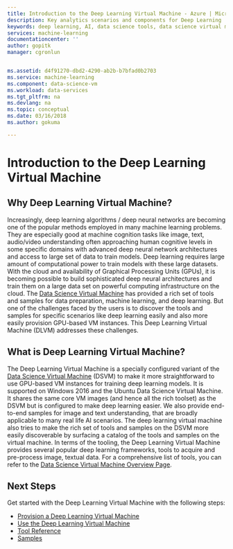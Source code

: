 ```yaml
---
title: Introduction to the Deep Learning Virtual Machine - Azure | Microsoft Docs
description: Key analytics scenarios and components for Deep Learning  Virtual Machines.
keywords: deep learning, AI, data science tools, data science virtual machine, tools for data science, linux data science
services: machine-learning
documentationcenter: ''
author: gopitk
manager: cgronlun


ms.assetid: d4f91270-dbd2-4290-ab2b-b7bfad0b2703
ms.service: machine-learning
ms.component: data-science-vm
ms.workload: data-services
ms.tgt_pltfrm: na
ms.devlang: na
ms.topic: conceptual
ms.date: 03/16/2018
ms.author: gokuma

---
```


# Introduction to the Deep Learning Virtual Machine

## Why Deep Learning Virtual Machine? 

Increasingly,  deep learning algorithms / deep neural networks are becoming one of the popular methods employed in many machine learning problems. They are especially good at machine cognition tasks like image, text, audio/video understanding often approaching human cognitive levels in some specific domains with advanced deep neural network architectures and access to large set of data to train models. Deep learning requires large amount of computational power to train models with these large datasets. With the cloud and availability of Graphical Processing Units (GPUs),  it is becoming possible to build sophisticated deep neural architectures and train them on a large data set on powerful computing infrastructure on the cloud.  The [Data Science Virtual Machine](overview.md) has provided a rich set of tools and samples for data preparation, machine learning, and deep learning. But one of the challenges faced by the users is to discover the tools and samples for specific scenarios like deep learning easily and also more easily provision GPU-based VM instances. This Deep Learning Virtual Machine (DLVM) addresses these challenges. 

## What is Deep Learning Virtual Machine? 
The Deep Learning Virtual Machine is a specially configured variant of the [Data Science Virtual Machine](overview.md) (DSVM) to make it more straightforward to use GPU-based VM instances for training deep learning models. It is supported on Windows 2016 and the Ubuntu Data Science Virtual Machine.  It shares the same core VM images (and hence all the rich toolset) as the DSVM but is configured to make deep learning easier. We also provide end-to-end samples for image and text understanding, that are broadly applicable to many real life AI scenarios. The deep learning virtual machine also tries to make the rich set of tools and samples on the DSVM more easily discoverable by surfacing a catalog of the tools and samples on the virtual machine. In terms of the tooling, the Deep Learning Virtual Machine provides several popular deep learning frameworks, tools to acquire and pre-process image, textual data. For a comprehensive list of tools, you can refer to the [Data Science Virtual Machine Overview Page](overview.md#whats-included-in-the-data-science-vm). 

## Next Steps

Get started with the Deep Learning Virtual Machine with the following steps:

* [Provision a Deep Learning Virtual Machine](provision-deep-learning-dsvm.md)
* [Use the Deep Learning Virtual Machine](use-deep-learning-dsvm.md)
* [Tool Reference](dsvm-deep-learning-ai-frameworks.md)
* [Samples](dsvm-samples-and-walkthroughs.md)

